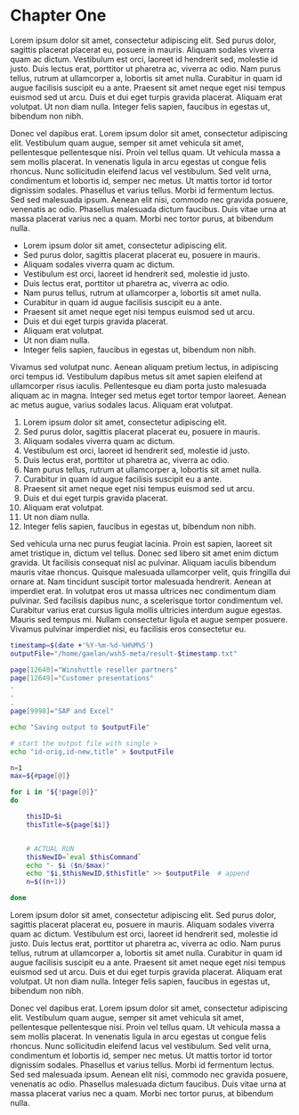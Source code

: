 # Chapter One

Lorem ipsum dolor sit amet, consectetur adipiscing elit. Sed purus dolor, sagittis placerat placerat eu, posuere in mauris. Aliquam sodales viverra quam ac dictum. Vestibulum est orci, laoreet id hendrerit sed, molestie id justo. Duis lectus erat, porttitor ut pharetra ac, viverra ac odio. Nam purus tellus, rutrum at ullamcorper a, lobortis sit amet nulla. Curabitur in quam id augue facilisis suscipit eu a ante. Praesent sit amet neque eget nisi tempus euismod sed ut arcu. Duis et dui eget turpis gravida placerat. Aliquam erat volutpat. Ut non diam nulla. Integer felis sapien, faucibus in egestas ut, bibendum non nibh.

Donec vel dapibus erat. Lorem ipsum dolor sit amet, consectetur adipiscing elit. Vestibulum quam augue, semper sit amet vehicula sit amet, pellentesque pellentesque nisi. Proin vel tellus quam. Ut vehicula massa a sem mollis placerat. In venenatis ligula in arcu egestas ut congue felis rhoncus. Nunc sollicitudin eleifend lacus vel vestibulum. Sed velit urna, condimentum et lobortis id, semper nec metus. Ut mattis tortor id tortor dignissim sodales. Phasellus et varius tellus. Morbi id fermentum lectus. Sed sed malesuada ipsum. Aenean elit nisi, commodo nec gravida posuere, venenatis ac odio. Phasellus malesuada dictum faucibus. Duis vitae urna at massa placerat varius nec a quam. Morbi nec tortor purus, at bibendum nulla.

- Lorem ipsum dolor sit amet, consectetur adipiscing elit.
- Sed purus dolor, sagittis placerat placerat eu, posuere in mauris.
- Aliquam sodales viverra quam ac dictum.
- Vestibulum est orci, laoreet id hendrerit sed, molestie id justo.
- Duis lectus erat, porttitor ut pharetra ac, viverra ac odio.
- Nam purus tellus, rutrum at ullamcorper a, lobortis sit amet nulla.
- Curabitur in quam id augue facilisis suscipit eu a ante.
- Praesent sit amet neque eget nisi tempus euismod sed ut arcu.
- Duis et dui eget turpis gravida placerat.
- Aliquam erat volutpat.
- Ut non diam nulla.
- Integer felis sapien, faucibus in egestas ut, bibendum non nibh.

Vivamus sed volutpat nunc. Aenean aliquam pretium lectus, in adipiscing orci tempus id. Vestibulum dapibus metus sit amet sapien eleifend at ullamcorper risus iaculis. Pellentesque eu diam porta justo malesuada aliquam ac in magna. Integer sed metus eget tortor tempor laoreet. Aenean ac metus augue, varius sodales lacus. Aliquam erat volutpat.

1. Lorem ipsum dolor sit amet, consectetur adipiscing elit.
1. Sed purus dolor, sagittis placerat placerat eu, posuere in mauris.
1. Aliquam sodales viverra quam ac dictum.
1. Vestibulum est orci, laoreet id hendrerit sed, molestie id justo.
1. Duis lectus erat, porttitor ut pharetra ac, viverra ac odio.
1. Nam purus tellus, rutrum at ullamcorper a, lobortis sit amet nulla.
1. Curabitur in quam id augue facilisis suscipit eu a ante.
1. Praesent sit amet neque eget nisi tempus euismod sed ut arcu.
1. Duis et dui eget turpis gravida placerat.
1. Aliquam erat volutpat.
1. Ut non diam nulla.
1. Integer felis sapien, faucibus in egestas ut, bibendum non nibh.

Sed vehicula urna nec purus feugiat lacinia. Proin est sapien, laoreet sit amet tristique in, dictum vel tellus. Donec sed libero sit amet enim dictum gravida. Ut facilisis consequat nisl ac pulvinar. Aliquam iaculis bibendum mauris vitae rhoncus. Quisque malesuada ullamcorper velit, quis fringilla dui ornare at. Nam tincidunt suscipit tortor malesuada hendrerit. Aenean at imperdiet erat. In volutpat eros ut massa ultrices nec condimentum diam pulvinar. Sed facilisis dapibus nunc, a scelerisque tortor condimentum vel. Curabitur varius erat cursus ligula mollis ultricies interdum augue egestas. Mauris sed tempus mi. Nullam consectetur ligula et augue semper posuere. Vivamus pulvinar imperdiet nisi, eu facilisis eros consectetur eu.

```bash
timestamp=$(date +'%Y-%m-%d-%H%M%S')
outputFile="/home/gaelan/wsh5-meta/result-$timestamp.txt"

page[12640]="Winshuttle reseller partners"
page[12649]="Customer presentations"
.
.
.
page[9998]="SAP and Excel"

echo "Saving output to $outputFile"

# start the output file with single >
echo "id-orig,id-new,title" > $outputFile

n=1
max=${#page[@]}

for i in "${!page[@]}"
do

    thisID=$i
    thisTitle=${page[$i]}


    # ACTUAL RUN
    thisNewID=`eval $thisCommand`
    echo "- $i ($n/$max)"
    echo "$i,$thisNewID,$thisTitle" >> $outputFile  # append
    n=$((n+1))

done
```

Lorem ipsum dolor sit amet, consectetur adipiscing elit. Sed purus dolor, sagittis placerat placerat eu, posuere in mauris. Aliquam sodales viverra quam ac dictum. Vestibulum est orci, laoreet id hendrerit sed, molestie id justo. Duis lectus erat, porttitor ut pharetra ac, viverra ac odio. Nam purus tellus, rutrum at ullamcorper a, lobortis sit amet nulla. Curabitur in quam id augue facilisis suscipit eu a ante. Praesent sit amet neque eget nisi tempus euismod sed ut arcu. Duis et dui eget turpis gravida placerat. Aliquam erat volutpat. Ut non diam nulla. Integer felis sapien, faucibus in egestas ut, bibendum non nibh.

Donec vel dapibus erat. Lorem ipsum dolor sit amet, consectetur adipiscing elit. Vestibulum quam augue, semper sit amet vehicula sit amet, pellentesque pellentesque nisi. Proin vel tellus quam. Ut vehicula massa a sem mollis placerat. In venenatis ligula in arcu egestas ut congue felis rhoncus. Nunc sollicitudin eleifend lacus vel vestibulum. Sed velit urna, condimentum et lobortis id, semper nec metus. Ut mattis tortor id tortor dignissim sodales. Phasellus et varius tellus. Morbi id fermentum lectus. Sed sed malesuada ipsum. Aenean elit nisi, commodo nec gravida posuere, venenatis ac odio. Phasellus malesuada dictum faucibus. Duis vitae urna at massa placerat varius nec a quam. Morbi nec tortor purus, at bibendum nulla.
